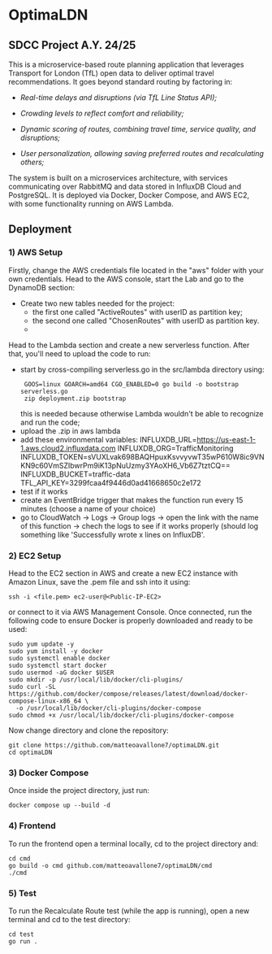 # OptimaLDN
## SDCC Project A.Y. 24/25
This is a microservice-based route planning application that leverages Transport for London (TfL) open data to deliver optimal travel recommendations. 
It goes beyond standard routing by factoring in:

+ _Real-time delays and disruptions (via TfL Line Status API);_

+ _Crowding levels to reflect comfort and reliability;_

+ _Dynamic scoring of routes, combining travel time, service quality, and disruptions;_

+ _User personalization, allowing saving preferred routes and recalculating others;_

The system is built on a microservices architecture, with services communicating over RabbitMQ and data stored in InfluxDB Cloud and PostgreSQL. 
It is deployed via Docker, Docker Compose, and AWS EC2, with some functionality running on AWS Lambda.

## Deployment 

### 1) AWS Setup
Firstly, change the AWS credentials file located in the "aws" folder with your own credentials. 
Head to the AWS console, start the Lab and go to the DynamoDB section:
+ Create two new tables needed for the project:
  - the first one called "ActiveRoutes" with userID as partition key;
  - the second one called "ChosenRoutes" with userID as partition key.
  - 
Head to the Lambda section and create a new serverless function. After that, you'll need to upload the code to run:
- start by cross-compiling serverless.go in the src/lambda directory using:
  ```
   GOOS=linux GOARCH=amd64 CGO_ENABLED=0 go build -o bootstrap serverless.go
   zip deployment.zip bootstrap
  ```
  this is needed because otherwise Lambda wouldn't be able to recognize and run the code;
- upload the .zip in aws lambda
- add these environmental variables:
  INFLUXDB_URL=https://us-east-1-1.aws.cloud2.influxdata.com
  INFLUXDB_ORG=TrafficMonitoring
  INFLUXDB_TOKEN=sVUXLvak698BAQHpuxKsvvyvwT35wP610W8ic9VNKN9c60VmSZIbwrPm9iK13pNuUzmy3YAoXH6_Vb6Z7tztCQ==
  INFLUXDB_BUCKET=traffic-data
  TFL_API_KEY=3299fcaa4f9446d0ad41668650c2e172
- test if it works
- create an EventBridge trigger that makes the function run every 15 minutes (choose a name of your choice)
- go to CloudWatch -> Logs -> Group logs -> open the link with the name of this function -> chech the logs to see if it works properly (should log
  something like 'Successfully wrote x lines on InfluxDB'.

### 2) EC2 Setup
Head to the EC2 section in AWS and create a new EC2 instance with Amazon Linux, save the .pem file and ssh into it using:
```
ssh -i <file.pem> ec2-user@<Public-IP-EC2>
```
or connect to it via AWS Management Console. Once connected, run the following code to ensure Docker is properly downloaded and ready to be used:
```
sudo yum update -y
sudo yum install -y docker
sudo systemctl enable docker
sudo systemctl start docker
sudo usermod -aG docker $USER
sudo mkdir -p /usr/local/lib/docker/cli-plugins/
sudo curl -SL https://github.com/docker/compose/releases/latest/download/docker-compose-linux-x86_64 \
  -o /usr/local/lib/docker/cli-plugins/docker-compose
sudo chmod +x /usr/local/lib/docker/cli-plugins/docker-compose
```
Now change directory and clone the repository:
```
git clone https://github.com/matteoavallone7/optimaLDN.git
cd optimaLDN
```

### 3) Docker Compose
Once inside the project directory, just run:
```
docker compose up --build -d
```

### 4) Frontend
To run the frontend open a terminal locally, cd to the project directory and:
```
cd cmd
go build -o cmd github.com/matteoavallone7/optimaLDN/cmd
./cmd
```

### 5) Test
To run the Recalculate Route test (while the app is running), open a new terminal and cd to the test directory:
```
cd test
go run .
```

